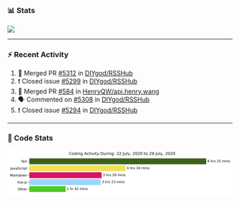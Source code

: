 ### :bar_chart: Stats

<a href="#">
  <img align="center" src="https://github-readme-stats.vercel.app/api?username=henryqw&count_private=true&show_icons=true" />
</a>
<!-- <a href="#">
  <img align="center" src="https://github-readme-stats-git-master.henryqw.vercel.app/api/top-langs/?username=HenryQW&layout=compact" />
</a> -->

---

### :zap: Recent Activity

<!--START_SECTION:activity-->

1. 🎉 Merged PR [#5312](https://github.com//DIYgod/RSSHub/pull/5312) in [DIYgod/RSSHub](https://github.com//DIYgod/RSSHub)
2. ❗️ Closed issue [#5299](https://github.com//DIYgod/RSSHub/issues/5299) in [DIYgod/RSSHub](https://github.com//DIYgod/RSSHub)
3. 🎉 Merged PR [#584](https://github.com//HenryQW/api.henry.wang/pull/584) in [HenryQW/api.henry.wang](https://github.com//HenryQW/api.henry.wang)
4. 🗣 Commented on [#5308](https://github.com//DIYgod/RSSHub/issues/5308) in [DIYgod/RSSHub](https://github.com//DIYgod/RSSHub)
5. ❗️ Closed issue [#5294](https://github.com//DIYgod/RSSHub/issues/5294) in [DIYgod/RSSHub](https://github.com//DIYgod/RSSHub)
<!--END_SECTION:activity-->

---

### :calendar: Code Stats

![WakaTime](https://github.com/HenryQW/HenryQW/blob/master/images/stat.svg)
